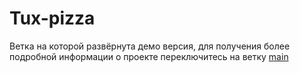# Tux-pizza
Ветка на которой развёрнута демо версия, для получения более подробной информации о проекте переключитесь на ветку [main](https://github.com/Tuxi4k/Tux-pizza)
